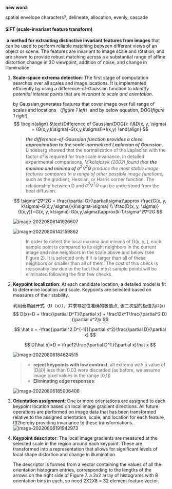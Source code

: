 

**new word**: 

spatial envelope characters?, delineate, allocation, evenly, cascade



#### SIFT (scale-invariant feature transform)

​	**a method for extracting distinctive invariant features from images** that can be used to perform reliable matching between different views of an object or scene. The features are invariant to image scale and rotation, and are shown to provide robust matching across a a substantial range of affine distortion,change in 3D viewpoint, addition of noise, and change in illumination.

1. **Scale-space extrema detection**: The first stage of computation searches over all scales
   and image locations. It is implemented efficiently by using a difference-of-Gaussian
   function to *identify potential interest points* that are *invariant to scale and orientation*.

   by Gaussian,generates features that cover image over full range of scales and locations （*figure 1 left*）and by below equation, DOG(*figure 1 right*)
   $$
   \begin{align}
   &\text{Difference of Gaussian(DOG)}:
   \\&D(x, y, \sigma) = (G(x,y,k\sigma)-G(x,y,k\sigma))*I(x,y)
   \end{align}
   $$
   

   > ***the difference-of-Gaussian function provides a close approximation to the scale-normalized Laplacian of Gaussian***, Lindeberg showed that the normalization of the Laplacian with the factor $\sigma^2$is required for true scale invariance. In detailed experimental comparisons, *Mikolajczyk (2002) found that **the maxima and minima of $\sigma^2∇^2G$** produce the most stable image features compared to a range of other possible image functions*, such as the gradient, Hessian, or Harris corner function. The relationship between D and $\sigma^2∇^2G$ can be understood from the heat diffusion.

   $$
   \sigma^2∇^2G = \frac{\partial G}{\partial\sigma}\approx \frac{G(x, y, k\sigma)-G(x,y,\sigma)}{k\sigma-\sigma}
   \\
   \frac{D(x, y, \sigma)}{I(x,y)}=G(x, y, k\sigma)-G(x,y,\sigma)\approx(k-1)\sigma^2∇^2G
   $$

   ![image-20220806141926607](https://user-images.githubusercontent.com/66621797/184053339-7c5087df-b8ee-48fc-b54d-b2e3bca3a054.png)

   ![image-20220806142159862](https://user-images.githubusercontent.com/66621797/184053378-3ca2a3e9-0cea-4b38-aac8-87ca8c9afea3.png)

   > In order to detect the local maxima and minima of D(x, y, ), each sample point is compared to its eight neighbors in the current image and nine neighbors in the scale above and below (see Figure 2). It is selected only if it is larger than all of these neighbors or smaller than all of them. The cost of this check is reasonably low due to the fact that most sample points will be eliminated following the first few checks.

2. **Keypoint localization**: At each candidate location, a detailed model is fit to determine
   location and scale. Keypoints are selected based on measures of their stability.

   利用泰勒展开式（D（x）），并求导定位准确的极值点, 该二次型的极值为$D(\hat x)$ 
   $$
   D(x)=D + \frac{\partial D^T}{\partial x} + \frac12x^T\frac{\partial^2 D}{\partial x^2}x
   $$

   $$
   \hat x = -\frac{\partial^2 D^{-1}}{\partial x^2}\frac{\partial D}{\partial x}
   $$

   $$
   D(\hat x)=D = \frac12\frac{\partial D^T}{\partial x}\hat x
   $$

   
   ![image-20220806184624515](https://user-images.githubusercontent.com/66621797/184053408-2236e25f-8491-4867-ad55-d268a46daf16.png)



   > - **reject keypoints with low contrast**: all extrema with a value of $|D(\hat x)|$ less than 0.03 were discarded (as before, we assume image pixel values in the range [0,1])
   > - **Eliminating edge responses**:

   ![image-20220806185006406](https://user-images.githubusercontent.com/66621797/184053440-19a277a3-03ce-4599-adb7-353a3d102047.png)

3. **Orientation assignment**: One or more orientations are assigned to each keypoint location based on local image gradient directions. All future operations are performed on image data that has been transformed relative to the assigned orientation, scale, and location for each feature, t32hereby providing invariance to these transformations.
   ![image-20220806191942973](https://user-images.githubusercontent.com/66621797/184053502-9109b565-f387-4f00-bdab-0d9cee21b78e.png)



4. **Keypoint descriptor**: The local image gradients are measured at the selected scale in the region around each keypoint. These are transformed into a representation that allows for significant levels of local shape distortion and change in illumination.

   The descriptor is formed from a vector containing the values of all the orientation histogram entries, corresponding to the lengths of the arrows on the right side of Figure 7. a 2x2 array of histograms with 8 orientation bins in each, so need 2X2X8 = 32 element feature vector.

